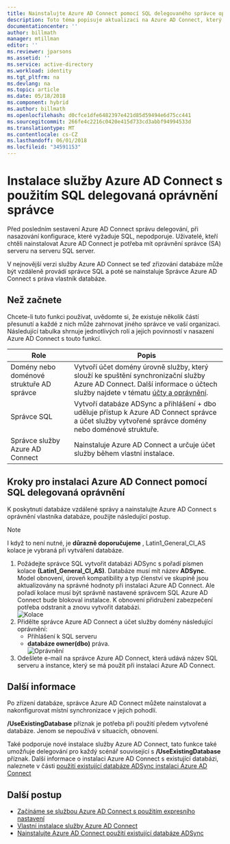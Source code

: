 ```yaml
---
title: Nainstalujte Azure AD Connect pomocí SQL delegovaného správce oprávnění | Microsoft Docs
description: Toto téma popisuje aktualizaci na Azure AD Connect, který umožňuje instalaci pomocí účtu, který má pouze oprávnění SQL dbo.
documentationcenter: ''
author: billmath
manager: mtillman
editor: ''
ms.reviewer: jparsons
ms.assetid: ''
ms.service: active-directory
ms.workload: identity
ms.tgt_pltfrm: na
ms.devlang: na
ms.topic: article
ms.date: 05/18/2018
ms.component: hybrid
ms.author: billmath
ms.openlocfilehash: d0cfce1dfe6482397e421d85d59494e6d75cc441
ms.sourcegitcommit: 266fe4c2216c0420e415d733cd3abbf94994533d
ms.translationtype: MT
ms.contentlocale: cs-CZ
ms.lasthandoff: 06/01/2018
ms.locfileid: "34591153"
---
```

# <a name="install-azure-ad-connect-using-sql-delegated-administrator-permissions"></a>Instalace služby Azure AD Connect s použitím SQL delegovaná oprávnění správce
Před posledním sestavení Azure AD Connect správu delegování, při nasazování konfigurace, které vyžaduje SQL, nepodporuje.  Uživatelé, kteří chtěli nainstalovat Azure AD Connect je potřeba mít oprávnění správce (SA) serveru na serveru SQL server.

V nejnovější verzi služby Azure AD Connect se teď zřizování databáze může být vzdáleně provádí správce SQL a poté se nainstaluje Správce Azure AD Connect s práva vlastník databáze.

## <a name="before-you-begin"></a>Než začnete
Chcete-li tuto funkci používat, uvědomte si, že existuje několik částí přesunutí a každé z nich může zahrnovat jiného správce ve vaší organizaci.  Následující tabulka shrnuje jednotlivých rolí a jejich povinností v nasazení Azure AD Connect s touto funkcí.

|Role|Popis|
|-----|-----|
|Domény nebo doménové struktuře AD správce|Vytvoří účet domény úrovně služby, který slouží ke spuštění synchronizační služby Azure AD Connect.  Další informace o účtech služby najdete v tématu [účty a oprávnění](active-directory-aadconnect-accounts-permissions.md).
|Správce SQL|Vytvoří databáze ADSync a přihlášení + dbo uděluje přístup k Azure AD Connect správce a účet služby vytvořené správce domény nebo doménové struktuře.|
Správce služby Azure AD Connect|Nainstaluje Azure AD Connect a určuje účet služby během vlastní instalace.

## <a name="steps-for-installing-azure-ad-connect-using-sql-delegated-permissions"></a>Kroky pro instalaci Azure AD Connect pomocí SQL delegovaná oprávnění
K poskytnutí databáze vzdálené správy a nainstalujte Azure AD Connect s oprávnění vlastníka databáze, použijte následující postup.

>[!NOTE]
>I když to není nutné, je **důrazně doporučujeme** , Latin1_General_CI_AS kolace je vybraná při vytváření databáze.


1.  Požádejte správce SQL vytvořit databázi ADSync s pořadí písmen kolace **(Latin1_General_CI_AS)**.  Databáze musí mít název **ADSync**.  Model obnovení, úroveň kompatibility a typ členství ve skupině jsou aktualizovány na správné hodnoty při instalaci Azure AD Connect.  Ale pořadí kolace musí být správně nastavené správcem SQL Azure AD Connect bude blokoval instalace.  K obnovení přidružení zabezpečení potřeba odstranit a znovu vytvořit databázi.</br>
![Kolace](media/active-directory-aadconnect-sql-delegation/sql4.png)
2.  Přidělte správce Azure AD Connect a účet služby domény následující oprávnění:
    - Přihlášení k SQL serveru 
    - **databáze owner(dbo)** práva.  </br>
![Oprávnění](media/active-directory-aadconnect-sql-delegation/sql3.png)
3.  Odešlete e-mail na správce Azure AD Connect, která udává název SQL serveru a instance, který se má použít při instalaci Azure AD Connect.

## <a name="additional-information"></a>Další informace
Po zřízení databáze, správce Azure AD Connect můžete nainstalovat a nakonfigurovat místní synchronizace v jejich pohodlí.  

**/UseExistingDatabase** příznak je potřeba při použití předem vytvořené databáze.  Jenom se nepoužívá v situacích, obnovení.

Také podporuje nové instalace služby Azure AD Connect, tato funkce také umožňuje delegování pro každý scénář související s **/UseExistingDatabase** příznak.  Další informace o instalaci Azure AD Connect s existující databázi, naleznete v části [použití existující databáze ADSync instalaci Azure AD Connect](active-directory-aadconnect-existing-database.md)


## <a name="next-steps"></a>Další postup
- [Začínáme se službou Azure AD Connect s použitím expresního nastavení](active-directory-aadconnect-get-started-express.md)
- [Vlastní instalace služby Azure AD Connect](active-directory-aadconnect-get-started-custom.md)
- [Nainstalujte Azure AD Connect použití existující databáze ADSync](active-directory-aadconnect-existing-database.md)  
